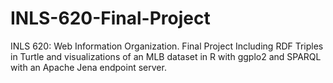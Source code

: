 # INLS-620-Final-Project
INLS 620: Web Information Organization. Final Project Including RDF Triples in Turtle and visualizations of an MLB dataset in R with ggplo2 and SPARQL with an Apache Jena endpoint server.
